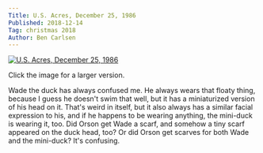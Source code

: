 ```yaml
---
Title: U.S. Acres, December 25, 1986
Published: 2018-12-14
Tag: christmas 2018
Author: Ben Carlsen
---
```


[![U.S. Acres, December 25, 1986](http://blog.arkholt.com/media/decstrips2018/14-gausa861225.gif)](http://blog.arkholt.com/media/decstrips2018/14-gausa861225.gif)

Click the image for a larger version.

Wade the duck has always confused me. He always wears that floaty thing, because I guess he doesn't swim that well, but it has a miniaturized version of his head on it. That's weird in itself, but it also always has a similar facial expression to his, and if he happens to be wearing anything, the mini-duck is wearing it, too. Did Orson get Wade a scarf, and somehow a tiny scarf appeared on the duck head, too? Or did Orson get scarves for both Wade and the mini-duck? It's confusing.
